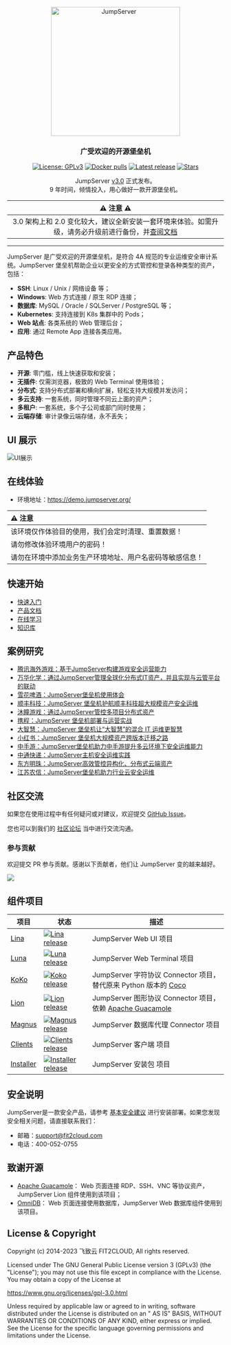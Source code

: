 <p align="center">
  <a href="https://jumpserver.org"><img src="https://download.jumpserver.org/images/jumpserver-logo.svg" alt="JumpServer" width="300" /></a>
</p>
<h3 align="center">广受欢迎的开源堡垒机</h3>

<p align="center">
  <a href="https://www.gnu.org/licenses/gpl-3.0.html"><img src="https://img.shields.io/github/license/jumpserver/jumpserver" alt="License: GPLv3"></a>
  <a href="https://hub.docker.com/u/jumpserver"><img src="https://img.shields.io/docker/pulls/jumpserver/jms_all.svg" alt="Docker pulls"></a>
  <a href="https://github.com/jumpserver/jumpserver/releases/latest"><img src="https://img.shields.io/github/v/release/jumpserver/jumpserver" alt="Latest release"></a>
  <a href="https://github.com/jumpserver/jumpserver"><img src="https://img.shields.io/github/stars/jumpserver/jumpserver?color=%231890FF&style=flat-square" alt="Stars"></a>
</p>


<p align="center">
    JumpServer <a href="https://github.com/jumpserver/jumpserver/releases/tag/v3.0.0">v3.0</a> 正式发布。
    <br>
    9 年时间，倾情投入，用心做好一款开源堡垒机。
</p>

|                                                  :warning: 注意 :warning:                                                   |
|:-------------------------------------------------------------------------------------------------------------------------:|
| 3.0 架构上和 2.0 变化较大，建议全新安装一套环境来体验。如需升级，请务必升级前进行备份，并[查阅文档](https://kb.fit2cloud.com/?p=06638d69-f109-4333-b5bf-65b17b297ed9) |

--------------------------

JumpServer 是广受欢迎的开源堡垒机，是符合 4A 规范的专业运维安全审计系统。JumpServer 堡垒机帮助企业以更安全的方式管控和登录各种类型的资产，包括：

- **SSH**: Linux / Unix / 网络设备 等；
- **Windows**: Web 方式连接 / 原生 RDP 连接；
- **数据库**: MySQL / Oracle / SQLServer / PostgreSQL 等；
- **Kubernetes**: 支持连接到 K8s 集群中的 Pods；
- **Web 站点**: 各类系统的 Web 管理后台；
- **应用**: 通过 Remote App 连接各类应用。

## 产品特色

- **开源**: 零门槛，线上快速获取和安装；
- **无插件**: 仅需浏览器，极致的 Web Terminal 使用体验；
- **分布式**: 支持分布式部署和横向扩展，轻松支持大规模并发访问；
- **多云支持**: 一套系统，同时管理不同云上面的资产；
- **多租户**: 一套系统，多个子公司或部门同时使用；
- **云端存储**: 审计录像云端存储，永不丢失；

## UI 展示

![UI展示](https://docs.jumpserver.org/zh/v3/img/dashboard.png)

## 在线体验

- 环境地址：<https://demo.jumpserver.org/>

| :warning: 注意                 |
|:-----------------------------|
| 该环境仅作体验目的使用，我们会定时清理、重置数据！    |
| 请勿修改体验环境用户的密码！               |
| 请勿在环境中添加业务生产环境地址、用户名密码等敏感信息！ |

## 快速开始

- [快速入门](https://docs.jumpserver.org/zh/v3/quick_start/)
- [产品文档](https://docs.jumpserver.org)
- [在线学习](https://edu.fit2cloud.com/page/2635362)
- [知识库](https://kb.fit2cloud.com/categories/jumpserver)

## 案例研究

- [腾讯海外游戏：基于JumpServer构建游戏安全运营能力](https://blog.fit2cloud.com/?p=3704)
- [万华化学：通过JumpServer管理全球化分布式IT资产，并且实现与云管平台的联动](https://blog.fit2cloud.com/?p=3504)
- [雪花啤酒：JumpServer堡垒机使用体会](https://blog.fit2cloud.com/?p=3412)
- [顺丰科技：JumpServer 堡垒机护航顺丰科技超大规模资产安全运维](https://blog.fit2cloud.com/?p=1147)
- [沐瞳游戏：通过JumpServer管控多项目分布式资产](https://blog.fit2cloud.com/?p=3213)
- [携程：JumpServer 堡垒机部署与运营实战](https://blog.fit2cloud.com/?p=851)
- [大智慧：JumpServer 堡垒机让“大智慧”的混合 IT 运维更智慧](https://blog.fit2cloud.com/?p=882)
- [小红书：JumpServer 堡垒机大规模资产跨版本迁移之路](https://blog.fit2cloud.com/?p=516)
- [中手游：JumpServer堡垒机助力中手游提升多云环境下安全运维能力](https://blog.fit2cloud.com/?p=732)
- [中通快递：JumpServer主机安全运维实践](https://blog.fit2cloud.com/?p=708)
- [东方明珠：JumpServer高效管控异构化、分布式云端资产](https://blog.fit2cloud.com/?p=687)
- [江苏农信：JumpServer堡垒机助力行业云安全运维](https://blog.fit2cloud.com/?p=666)

## 社区交流

如果您在使用过程中有任何疑问或对建议，欢迎提交 [GitHub Issue](https://github.com/jumpserver/jumpserver/issues/new/choose)。

您也可以到我们的 [社区论坛](https://bbs.fit2cloud.com/c/js/5) 当中进行交流沟通。

### 参与贡献

欢迎提交 PR 参与贡献。感谢以下贡献者，他们让 JumpServer 变的越来越好。

<a href="https://github.com/jumpserver/jumpserver/graphs/contributors"><img src="https://opencollective.com/jumpserver/contributors.svg?width=890&button=false" /></a>

## 组件项目

| 项目                                                     | 状态                                                                                                                                                                     | 描述                                                                                      |
|--------------------------------------------------------|------------------------------------------------------------------------------------------------------------------------------------------------------------------------|-----------------------------------------------------------------------------------------|
| [Lina](https://github.com/jumpserver/lina)             | <a href="https://github.com/jumpserver/lina/releases"><img alt="Lina release" src="https://img.shields.io/github/release/jumpserver/lina.svg" /></a>                   | JumpServer Web UI 项目                                                                    |
| [Luna](https://github.com/jumpserver/luna)             | <a href="https://github.com/jumpserver/luna/releases"><img alt="Luna release" src="https://img.shields.io/github/release/jumpserver/luna.svg" /></a>                   | JumpServer Web Terminal 项目                                                              |
| [KoKo](https://github.com/jumpserver/koko)             | <a href="https://github.com/jumpserver/koko/releases"><img alt="Koko release" src="https://img.shields.io/github/release/jumpserver/koko.svg" /></a>                   | JumpServer 字符协议 Connector 项目，替代原来 Python 版本的 [Coco](https://github.com/jumpserver/coco) |
| [Lion](https://github.com/jumpserver/lion-release)     | <a href="https://github.com/jumpserver/lion-release/releases"><img alt="Lion release" src="https://img.shields.io/github/release/jumpserver/lion-release.svg" /></a>   | JumpServer 图形协议 Connector 项目，依赖 [Apache Guacamole](https://guacamole.apache.org/)       |
| [Magnus](https://github.com/jumpserver/magnus-release) | <a href="https://github.com/jumpserver/magnus-release/releases"><img alt="Magnus release" src="https://img.shields.io/github/release/jumpserver/magnus-release.svg" /> | JumpServer 数据库代理 Connector 项目                                                           |
| [Clients](https://github.com/jumpserver/clients)       | <a href="https://github.com/jumpserver/clients/releases"><img alt="Clients release" src="https://img.shields.io/github/release/jumpserver/clients.svg" />              | JumpServer 客户端 项目                                                                       |
| [Installer](https://github.com/jumpserver/installer)   | <a href="https://github.com/jumpserver/installer/releases"><img alt="Installer release" src="https://img.shields.io/github/release/jumpserver/installer.svg" />        | JumpServer 安装包 项目                                                                       |

## 安全说明

JumpServer是一款安全产品，请参考 [基本安全建议](https://docs.jumpserver.org/zh/master/install/install_security/)
进行安装部署。如果您发现安全相关问题，请直接联系我们：

- 邮箱：support@fit2cloud.com
- 电话：400-052-0755

## 致谢开源

- [Apache Guacamole](https://guacamole.apache.org/)： Web 页面连接 RDP、SSH、VNC 等协议资产，JumpServer Lion 组件使用到该项目；
- [OmniDB](https://omnidb.org/)： Web 页面连接使用数据库，JumpServer Web 数据库组件使用到该项目。

## License & Copyright

Copyright (c) 2014-2023 飞致云 FIT2CLOUD, All rights reserved.

Licensed under The GNU General Public License version 3 (GPLv3)  (the "License"); you may not use this file except in
compliance with the License. You may obtain a copy of the License at

https://www.gnu.org/licenses/gpl-3.0.html

Unless required by applicable law or agreed to in writing, software distributed under the License is distributed on an "
AS IS" BASIS, WITHOUT WARRANTIES OR CONDITIONS OF ANY KIND, either express or implied. See the License for the specific
language governing permissions and limitations under the License.
